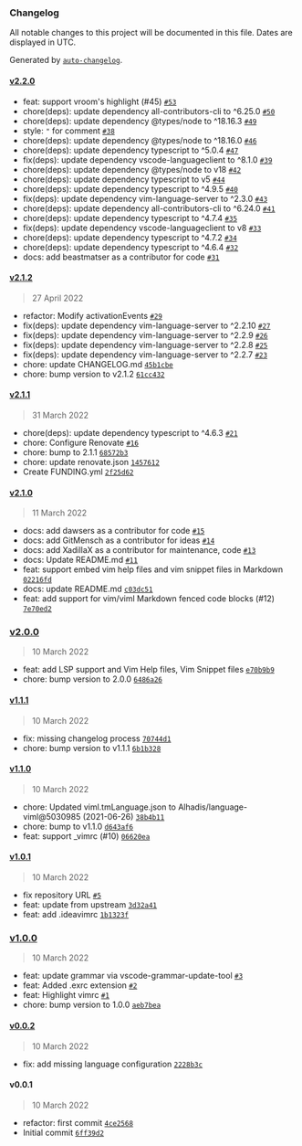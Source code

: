 ### Changelog

All notable changes to this project will be documented in this file. Dates are displayed in UTC.

Generated by [`auto-changelog`](https://github.com/CookPete/auto-changelog).

#### [v2.2.0](https://github.com/XadillaX/vscode-language-viml/compare/v2.1.2...v2.2.0)

- feat: support vroom's highlight (#45) [`#53`](https://github.com/XadillaX/vscode-language-viml/pull/53)
- chore(deps): update dependency all-contributors-cli to ^6.25.0 [`#50`](https://github.com/XadillaX/vscode-language-viml/pull/50)
- chore(deps): update dependency @types/node to ^18.16.3 [`#49`](https://github.com/XadillaX/vscode-language-viml/pull/49)
- style: `"` for comment [`#38`](https://github.com/XadillaX/vscode-language-viml/pull/38)
- chore(deps): update dependency @types/node to ^18.16.0 [`#46`](https://github.com/XadillaX/vscode-language-viml/pull/46)
- chore(deps): update dependency typescript to ^5.0.4 [`#47`](https://github.com/XadillaX/vscode-language-viml/pull/47)
- fix(deps): update dependency vscode-languageclient to ^8.1.0 [`#39`](https://github.com/XadillaX/vscode-language-viml/pull/39)
- chore(deps): update dependency @types/node to v18 [`#42`](https://github.com/XadillaX/vscode-language-viml/pull/42)
- chore(deps): update dependency typescript to v5 [`#44`](https://github.com/XadillaX/vscode-language-viml/pull/44)
- chore(deps): update dependency typescript to ^4.9.5 [`#40`](https://github.com/XadillaX/vscode-language-viml/pull/40)
- fix(deps): update dependency vim-language-server to ^2.3.0 [`#43`](https://github.com/XadillaX/vscode-language-viml/pull/43)
- chore(deps): update dependency all-contributors-cli to ^6.24.0 [`#41`](https://github.com/XadillaX/vscode-language-viml/pull/41)
- chore(deps): update dependency typescript to ^4.7.4 [`#35`](https://github.com/XadillaX/vscode-language-viml/pull/35)
- fix(deps): update dependency vscode-languageclient to v8 [`#33`](https://github.com/XadillaX/vscode-language-viml/pull/33)
- chore(deps): update dependency typescript to ^4.7.2 [`#34`](https://github.com/XadillaX/vscode-language-viml/pull/34)
- chore(deps): update dependency typescript to ^4.6.4 [`#32`](https://github.com/XadillaX/vscode-language-viml/pull/32)
- docs: add beastmatser as a contributor for code [`#31`](https://github.com/XadillaX/vscode-language-viml/pull/31)

#### [v2.1.2](https://github.com/XadillaX/vscode-language-viml/compare/v2.1.1...v2.1.2)

> 27 April 2022

- refactor: Modify activationEvents [`#29`](https://github.com/XadillaX/vscode-language-viml/pull/29)
- fix(deps): update dependency vim-language-server to ^2.2.10 [`#27`](https://github.com/XadillaX/vscode-language-viml/pull/27)
- fix(deps): update dependency vim-language-server to ^2.2.9 [`#26`](https://github.com/XadillaX/vscode-language-viml/pull/26)
- fix(deps): update dependency vim-language-server to ^2.2.8 [`#25`](https://github.com/XadillaX/vscode-language-viml/pull/25)
- fix(deps): update dependency vim-language-server to ^2.2.7 [`#23`](https://github.com/XadillaX/vscode-language-viml/pull/23)
- chore: update CHANGELOG.md [`45b1cbe`](https://github.com/XadillaX/vscode-language-viml/commit/45b1cbe4cd91384c016126129777b7456c4a86a2)
- chore: bump version to v2.1.2 [`61cc432`](https://github.com/XadillaX/vscode-language-viml/commit/61cc432108334d7f71b52df0f539e140295ab5f1)

#### [v2.1.1](https://github.com/XadillaX/vscode-language-viml/compare/v2.1.0...v2.1.1)

> 31 March 2022

- chore(deps): update dependency typescript to ^4.6.3 [`#21`](https://github.com/XadillaX/vscode-language-viml/pull/21)
- chore: Configure Renovate [`#16`](https://github.com/XadillaX/vscode-language-viml/pull/16)
- chore: bump to 2.1.1 [`68572b3`](https://github.com/XadillaX/vscode-language-viml/commit/68572b3645675e6fd722dd642e989b32833130c3)
- chore: update renovate.json [`1457612`](https://github.com/XadillaX/vscode-language-viml/commit/14576128a27628f4bd2c2bf1d879b94bfdd10346)
- Create FUNDING.yml [`2f25d62`](https://github.com/XadillaX/vscode-language-viml/commit/2f25d620b68566dcef87f0d58bb653a0fdf7f888)

#### [v2.1.0](https://github.com/XadillaX/vscode-language-viml/compare/v2.0.0...v2.1.0)

> 11 March 2022

- docs: add dawsers as a contributor for code [`#15`](https://github.com/XadillaX/vscode-language-viml/pull/15)
- docs: add GitMensch as a contributor for ideas [`#14`](https://github.com/XadillaX/vscode-language-viml/pull/14)
- docs: add XadillaX as a contributor for maintenance, code [`#13`](https://github.com/XadillaX/vscode-language-viml/pull/13)
- docs: Update README.md [`#11`](https://github.com/XadillaX/vscode-language-viml/pull/11)
- feat: support embed vim help files and vim snippet files in Markdown [`02216fd`](https://github.com/XadillaX/vscode-language-viml/commit/02216fd19002da4bf68bee5b14e850485079194b)
- docs: update README.md [`c03dc51`](https://github.com/XadillaX/vscode-language-viml/commit/c03dc51e480dc7d1de9f8f3700de5009184b019f)
- feat: add support for vim/viml Markdown fenced code blocks (#12) [`7e70ed2`](https://github.com/XadillaX/vscode-language-viml/commit/7e70ed252e17ac56baacb1695ad996a150ef63c3)

### [v2.0.0](https://github.com/XadillaX/vscode-language-viml/compare/v1.1.1...v2.0.0)

> 10 March 2022

- feat: add LSP support and Vim Help files, Vim Snippet files [`e70b9b9`](https://github.com/XadillaX/vscode-language-viml/commit/e70b9b931ac426ac8540d4d03ff7ba4d9e35861e)
- chore: bump version to 2.0.0 [`6486a26`](https://github.com/XadillaX/vscode-language-viml/commit/6486a267a10908ea2dd09994520b8e8f5f141ede)

#### [v1.1.1](https://github.com/XadillaX/vscode-language-viml/compare/v1.1.0...v1.1.1)

> 10 March 2022

- fix: missing changelog process [`70744d1`](https://github.com/XadillaX/vscode-language-viml/commit/70744d108f36ebd66b05c330782325db7b72e770)
- chore: bump version to v1.1.1 [`6b1b328`](https://github.com/XadillaX/vscode-language-viml/commit/6b1b3286adc6904e9ac89336731a59d14b627f61)

#### [v1.1.0](https://github.com/XadillaX/vscode-language-viml/compare/v1.0.1...v1.1.0)

> 10 March 2022

- chore: Updated viml.tmLanguage.json to Alhadis/language-viml@5030985 (2021-06-26) [`38b4b11`](https://github.com/XadillaX/vscode-language-viml/commit/38b4b115ab72d487e3e2521cde152344a3f66773)
- chore: bump to v1.1.0 [`d643af6`](https://github.com/XadillaX/vscode-language-viml/commit/d643af69515d211f4f303550ed40321e88172c4f)
- feat: support _vimrc (#10) [`06620ea`](https://github.com/XadillaX/vscode-language-viml/commit/06620ea0d9eb20619534fe750e5fba793f10d99d)

#### [v1.0.1](https://github.com/XadillaX/vscode-language-viml/compare/v1.0.0...v1.0.1)

> 10 March 2022

- fix repository URL [`#5`](https://github.com/XadillaX/vscode-language-viml/pull/5)
- feat: update from upstream [`3d32a41`](https://github.com/XadillaX/vscode-language-viml/commit/3d32a4150926720d400e3e7553245ea2e2c7a4ef)
- feat: add .ideavimrc [`1b1323f`](https://github.com/XadillaX/vscode-language-viml/commit/1b1323f40525a92663e8ac26af2127ff7063858e)

### [v1.0.0](https://github.com/XadillaX/vscode-language-viml/compare/v0.0.2...v1.0.0)

> 10 March 2022

- feat: update grammar via vscode-grammar-update-tool [`#3`](https://github.com/XadillaX/vscode-language-viml/pull/3)
- feat: Added .exrc extension [`#2`](https://github.com/XadillaX/vscode-language-viml/pull/2)
- feat: Highlight vimrc [`#1`](https://github.com/XadillaX/vscode-language-viml/pull/1)
- chore: bump version to 1.0.0 [`aeb7bea`](https://github.com/XadillaX/vscode-language-viml/commit/aeb7bea40f13e3a26ac6a28c66b773cdd669df76)

#### [v0.0.2](https://github.com/XadillaX/vscode-language-viml/compare/v0.0.1...v0.0.2)

> 10 March 2022

- fix: add missing language configuration [`2228b3c`](https://github.com/XadillaX/vscode-language-viml/commit/2228b3c55a383b05affb145725c66d3d0a6ac3bc)

#### v0.0.1

> 10 March 2022

- refactor: first commit [`4ce2568`](https://github.com/XadillaX/vscode-language-viml/commit/4ce25689be082ad8a087ee05e8f8e6265f1e4a77)
- Initial commit [`6ff39d2`](https://github.com/XadillaX/vscode-language-viml/commit/6ff39d20d8b3a22ea0768b419538670d2b362a8a)
